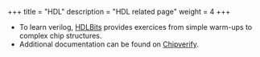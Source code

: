 +++
title = "HDL"
description = "HDL related page"
weight = 4
+++

- To learn verilog, [HDLBits](https://hdlbits.01xz.net/wiki/Main_Page) provides exercices from simple warm-ups to complex chip structures.
- Additional documentation can be found on [Chipverify](https://www.chipverify.com/).
